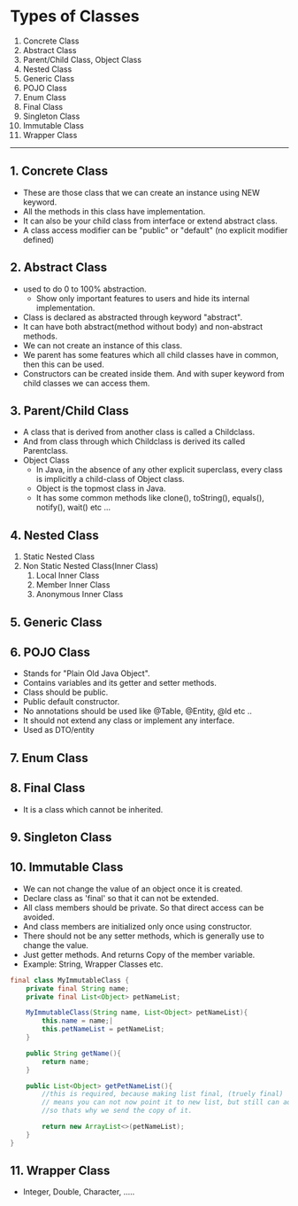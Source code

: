 # Types of Classes

1. Concrete Class
2. Abstract Class
3. Parent/Child Class, Object Class
4. Nested Class
5. Generic Class
6. POJO Class
7. Enum Class
8. Final Class
9. Singleton Class
10. Immutable Class
11. Wrapper Class

---

## 1. Concrete Class

- These are those class that we can create an instance using NEW keyword.
- All the methods in this class have implementation.
- It can also be your child class from interface or extend abstract class.
- A class access modifier can be "public" or "default" (no explicit
modifier defined)

## 2. Abstract Class

- used to do 0 to 100% abstraction.
  - Show only important features to users and hide its internal implementation.
- Class is declared as abstracted through keyword "abstract".
- It can have both abstract(method without body) and non-abstract methods.
- We can not create an instance of this class.
- We parent has some features which all child classes have in common, then this can be
used.
- Constructors can be created inside them. And with super keyword from child classes we
can access them.

## 3. Parent/Child Class

- A class that is derived from another class is called a Childclass.
- And from class through which Childclass is derived its called Parentclass.
- Object Class
  - In Java, in the absence of any other explicit superclass, every class is implicitly a child-class of Object class.
  - Object is the topmost class in Java.
  - It has some common methods like clone(), toString(), equals(), notify(), wait() etc ...

## 4. Nested Class

1. Static Nested Class
2. Non Static Nested Class(Inner Class)
    1. Local Inner Class
    2. Member Inner Class
    3. Anonymous Inner Class

## 5. Generic Class

## 6. POJO Class

- Stands for "Plain Old Java Object".
- Contains variables and its getter and setter methods.
- Class should be public.
- Public default constructor.
- No annotations should be used like @Table, @Entity, @ld etc ..
- It should not extend any class or implement any interface.
- Used as DTO/entity

## 7. Enum Class

## 8. Final Class

- It is a class which cannot be inherited.

## 9. Singleton Class

## 10. Immutable Class

- We can not change the value of an object once it is created.
- Declare class as 'final' so that it can not be extended.
- All class members should be private. So that direct access can be avoided.
- And class members are initialized only once using constructor.
- There should not be any setter methods, which is generally use to change the value.
- Just getter methods. And returns Copy of the member variable.
- Example: String, Wrapper Classes etc.

```java
final class MyImmutableClass {
    private final String name;
    private final List<Object> petNameList;

    MyImmutableClass(String name, List<Object> petNameList){
        this.name = name;|
        this.petNameList = petNameList;
    }

    public String getName(){
        return name;
    }

    public List<Object> getPetNameList(){
        //this is required, because making list final, (truely final)
        // means you can not now point it to new list, but still can add, delete values in it
        //so thats why we send the copy of it.

        return new ArrayList<>(petNameList);
    }
}
```

## 11. Wrapper Class

- Integer, Double, Character, .....
